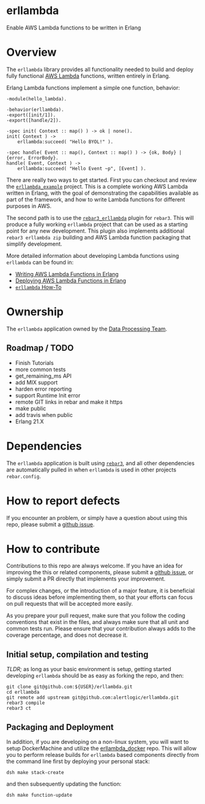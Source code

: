 erllambda
=========

Enable AWS Lambda functions to be written in Erlang


# Overview

The `erllambda` library provides all functionality needed to build and
deploy fully functional [AWS Lambda](https://aws.amazon.com/lambda/)
functions, written entirely in Erlang.

Erlang Lambda functions implement a simple one function, behavior:

```
-module(hello_lambda).

-behavior(erllambda).
-export([init/1]).
-export([handle/2]).

-spec init( Context :: map() ) -> ok | none().
init( Context ) ->
    erllambda:succeed( "Hello BYOL!" ).
    
-spec handle( Event :: map(), Context :: map() ) -> {ok, Body} | {error, ErrorBody}.
handle( Event, Context ) ->
    erllambda:succeed( "Hello Event ~p", [Event] ).
```

There are really two ways to get started.  First you can checkout and review
the
[`erllambda_example`](https://github.com/alertlogic/erllambda_example)
project.  This is a complete working AWS Lambda written in Erlang, with the
goal of demonstrating the capabilities available as part of the framework,
and how to write Lambda functions for different purposes in AWS.

The second path is to use the
[`rebar3_erllambda`](https://github.com/alertlogic/rebar3_erllambda)
plugin for `rebar3`.  This will produce a fully working `erllambda` project
that can be used as a starting point for any new development.  This plugin
also implements additional `rebar3 erllambda zip` building and AWS Lambda
function packaging that simplify development.

More detailed information about developing Lambda functions using
`erllambda` can be found in:

- [Writing AWS Lambda Functions in Erlang](doc/tutorial.md)
- [Deploying AWS Lambda Functions in Erlang](doc/deployment.md)
- [`erllambda` How-To](doc/howto.md)


# Ownership

The `erllambda` application owned by the
[Data Processing Team](https://alertlogic.atlassian.net/wiki/display/DPT).

## Roadmap / TODO

- Finish Tutorials
- more common tests
- get_remaining_ms API
- add MIX support
- harden error reporting 
- support Runtime Init error
- remote GIT links in rebar and make it https
- make public
- add travis when public
- Erlang 21.X


# Dependencies

The `erllambda` application is built using
[`rebar3`](http://www.rebar3.org), and all other dependencies are
automatically pulled in when `erllambda` is used in other projects
`rebar.config`.


# How to report defects

If you encounter an problem, or simply have a question about using this
repo, please submit a
[github issue](https://github.com/alertlogic/erllambda/issues).


# How to contribute

Contributions to this repo are always welcome.  If you have an idea for
improving the this or related components, please submit a
[github issue](https://github.com/alertlogic/erllambda/issues),
or simply submit a PR directly that implements your improvement.

For complex changes, or the introduction of a major feature, it is
beneficial to discuss ideas before implementing them, so that your efforts
can focus on pull requests that will be accepted more easily.

As you prepare your pull request, make sure that you follow the coding
conventions that exist in the files, and always make sure that all unit and
common tests run.  Please ensure that your contribution always adds to the
coverage percentage, and does not decrease it.


## Initial setup, compilation and testing

*TLDR;* as long as your basic environment is setup, getting started
developing `erllambda` should be as easy as forking the repo, and then:

```
git clone git@github.com:${USER}/erllambda.git
cd erllambda
git remote add upstream git@github.com:alertlogic/erllambda.git
rebar3 compile 
rebar3 ct
```

## Packaging and Deployment
In addition, if you are developing on a non-linux system, you will want to
setup DockerMachine and utilize the
[erllambda_docker](https://github.com/alertlogic/erllambda_docker)
repo. This will allow you to perform release builds for `erllambda` based
components directly from the command line first by deploying your personal
stack:

```
dsh make stack-create
```

and then subsequently updating the function:

```
dsh make function-update
```

<!--- vim: sw=4 et ts=4 -->

